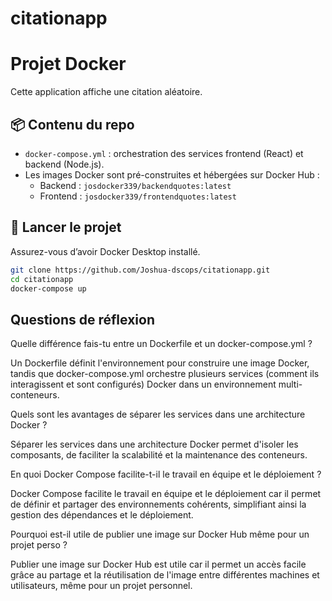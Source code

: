 # citationapp

# Projet Docker

Cette application affiche une citation aléatoire.

## 📦 Contenu du repo

- `docker-compose.yml` : orchestration des services frontend (React) et backend (Node.js).
- Les images Docker sont pré-construites et hébergées sur Docker Hub :
  - Backend : `josdocker339/backendquotes:latest`
  - Frontend : `josdocker339/frontendquotes:latest`

## 🚀 Lancer le projet

Assurez-vous d’avoir Docker Desktop installé.

```bash
git clone https://github.com/Joshua-dscops/citationapp.git
cd citationapp
docker-compose up
```

## Questions de réflexion

Quelle différence fais-tu entre un Dockerfile et un docker-compose.yml ?

Un Dockerfile définit l'environnement pour construire une image Docker, tandis que docker-compose.yml orchestre plusieurs services (comment ils interagissent et sont configurés) Docker dans un environnement multi-conteneurs.

Quels sont les avantages de séparer les services dans une architecture Docker ?

Séparer les services dans une architecture Docker permet d'isoler les composants, de faciliter la scalabilité et la maintenance des conteneurs.

En quoi Docker Compose facilite-t-il le travail en équipe et le déploiement ?

Docker Compose facilite le travail en équipe et le déploiement car il permet de définir et partager des environnements cohérents, simplifiant ainsi la gestion des dépendances et le déploiement.

Pourquoi est-il utile de publier une image sur Docker Hub même pour un projet perso ?

Publier une image sur Docker Hub est utile car il permet un accès facile grâce au partage et la réutilisation de l'image entre différentes machines et utilisateurs, même pour un projet personnel.
